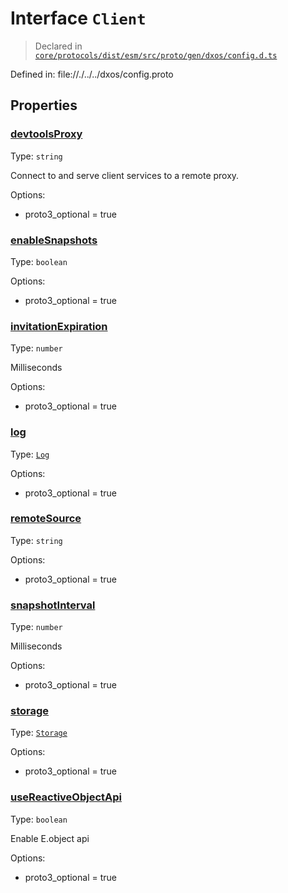 # Interface `Client`
> Declared in [`core/protocols/dist/esm/src/proto/gen/dxos/config.d.ts`]()

Defined in:
   file://./../../dxos/config.proto
## Properties
### [devtoolsProxy]()
Type: <code>string</code>

Connect to and serve client services to a remote proxy.

Options:
  - proto3_optional = true

### [enableSnapshots]()
Type: <code>boolean</code>

Options:
  - proto3_optional = true

### [invitationExpiration]()
Type: <code>number</code>

Milliseconds

Options:
  - proto3_optional = true

### [log]()
Type: <code>[Log](/api/@dxos/config/interfaces/Log)</code>

Options:
  - proto3_optional = true

### [remoteSource]()
Type: <code>string</code>

Options:
  - proto3_optional = true

### [snapshotInterval]()
Type: <code>number</code>

Milliseconds

Options:
  - proto3_optional = true

### [storage]()
Type: <code>[Storage](/api/@dxos/config/interfaces/Storage)</code>

Options:
  - proto3_optional = true

### [useReactiveObjectApi]()
Type: <code>boolean</code>

Enable E.object api

Options:
  - proto3_optional = true

    